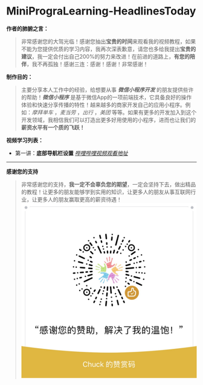 
# MiniPrograLearning-HeadlinesToday
**作者的肺腑之言：**
> 非常感谢您的大驾光临！感谢您抽出**宝贵的时间**来观看我的视频教程，如果不能为您提供优质的学习内容，我再次深表歉意，请您也多给我提出**宝贵的建议**，我一定会付出自己200%的努力来改进！在前进的道路上，**有您的陪伴**，我不再孤独！感谢三连：感谢！感谢！非常感谢！

**制作目的：**
>主要分享本人工作中的经验，给想要从事 **_微信小程序开发_** 的朋友提供些许的帮助！**_微信小程序_** 是基于微信App的一项前端技术，它具备良好的操作体验和快速分享传播的特性！越来越多的商家开发自己的应用小程序。例如：_摩拜单车_ ，_麦当劳_ ，_出行_ ，_美团_ 等等。如果有更多的开发加入到这个开发领域，我相信我们可以打造出更多好用使用的小程序，进而也让我们的**薪资水平有一个质的飞跃！**

**视频学习列表：**
* 第一讲：**底部导航栏设置**  _<a href="https://www.bilibili.com/video/av47934558" target="_blank"> 哔哩哔哩视频观看地址</a>_ 
****
**感谢您的支持**
> 非常感谢您的支持，**我一定不会辜负您的期望**，一定会坚持下去，做出精品的教程！让更多的朋友能够学到实用的知识，让更多人的朋友从事互联网行业，让更多人的朋友赢取更高的薪资待遇！
![赞助我](https://raw.githubusercontent.com/javawww/MiniPrograLearning-HeadlinesToday/master/img/SponsorAuthor/ThankYouSupportMe.jpg)